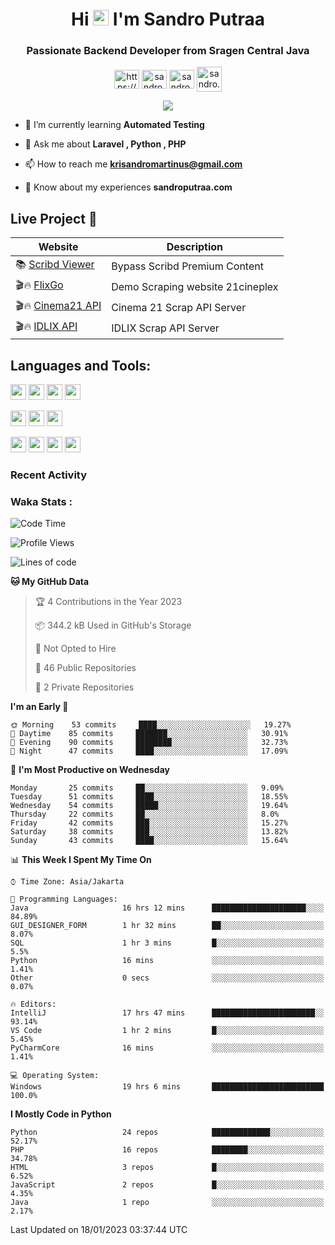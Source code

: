 

<h1 align="center">Hi <img src="https://media.giphy.com/media/hvRJCLFzcasrR4ia7z/giphy.gif" width="25px"> I'm Sandro Putraa</h1>
<h3 align="center">Passionate Backend Developer from Sragen Central Java</h3>

<p align="center">
    <a href="https://www.linkedin.com/in/sandro-putraa-34b80a19b/" target="blank"><img align="center" src="https://raw.githubusercontent.com/rahuldkjain/github-profile-readme-generator/master/src/images/icons/Social/linked-in-alt.svg" alt="https://www.linkedin.com/in/sandro-putraa-34b80a19b/" height="30" width="40" /></a>
    <a href="https://fb.com/sandro.putraaa" target="blank"><img align="center" src="https://raw.githubusercontent.com/rahuldkjain/github-profile-readme-generator/master/src/images/icons/Social/facebook.svg" alt="sandro.putraaa" height="30" width="40" /></a>
    <a href="https://instagram.com/sandro.putraa" target="blank"><img align="center" src="https://raw.githubusercontent.com/rahuldkjain/github-profile-readme-generator/master/src/images/icons/Social/instagram.svg" alt="sandro.putraa" height="30" width="40" /></a>
    <a href="https://wakatime.com/@sandrocods" target="blank"><img align="center" src="https://wakatime.com/static/img/wakatime-logo-text-vertical.png" alt="sandro.putraa" height="40" width="40" /></a>
   
</p>

<p align="center" style="p3">
<a href="https://github.com/antonkomarev/github-profile-views-counter">
    <img align="center"  src="https://komarev.com/ghpvc/?username=sandrocods&style=for-the-badge">
</a>

</p>



- 🌱 I’m currently learning **Automated Testing**

- 💬 Ask me about **Laravel , Python , PHP**

- 📫 How to reach me **krisandromartinus@gmail.com**

- 📄 Know about my experiences **sandroputraa.com**
 


## Live Project 🚀


| Website             | Description     |
| ----------------- | --- |
| 📚 [Scribd Viewer](http://sandroputraa.my.id/scribd/) | Bypass Scribd Premium Content |
| 🎬🔥 [FlixGo](https://testflsk.sandroputraa.com/) | Demo Scraping website 21cineplex  |
| 🎬🔥 [Cinema21 API](https://cinema-21-scrapper.vercel.app/) | Cinema 21 Scrap API Server |
| 🎬🔥 [IDLIX API](https://idlix-api.vercel.app/) | IDLIX Scrap API Server |



## Languages and Tools:

<img src="https://img.shields.io/badge/-Git-white?style=for-the-badge&logo=git" height="25" /></img>
<img src="https://img.shields.io/badge/-GitHub-white?style=for-the-badge&logo=github&logoColor=007ACC" height="25" /></img> <img src="https://img.shields.io/badge/-VS%20Code-white?style=for-the-badge&logo=visual-studio-code&logoColor=007ACC" height="25" /></img> <img src="https://img.shields.io/badge/-Pycharm-white?style=for-the-badge&logo=pycharm&logoColor=007ACC" height="25" /></img>

<img src="https://img.shields.io/badge/-Laravel-white?style=for-the-badge&logo=laravel&logoColor=007ACC" height="25" /></img>
<img src="https://img.shields.io/badge/-Flask-white?style=for-the-badge&logo=flask&logoColor=007ACC" height="25" /></img>
<img src="https://img.shields.io/badge/-Selenium-white?style=for-the-badge&logo=selenium&logoColor=007ACC" height="25" /></img>

<img src="https://img.shields.io/badge/-Python-white?style=for-the-badge&logo=python&logoColor=007ACC" height="25" /></img>
<img src="https://img.shields.io/badge/-Php-white?style=for-the-badge&logo=php&logoColor=007ACC" height="25" /></img>
<img src="https://img.shields.io/badge/-java-white?style=for-the-badge&logo=java&logoColor=007ACC" height="25" /></img>
<img src="https://img.shields.io/badge/-c++-white?style=for-the-badge&logo=c%2B%2B&logoColor=007ACC" height="25" /></img>



### Recent Activity
<!--START_SECTION:activity-->

<!--END_SECTION:activity-->

### Waka Stats :
<!--START_SECTION:waka-->
![Code Time](http://img.shields.io/badge/Code%20Time-473%20hrs%2054%20mins-blue)

![Profile Views](http://img.shields.io/badge/Profile%20Views-9-blue)

![Lines of code](https://img.shields.io/badge/From%20Hello%20World%20I%27ve%20Written-1%20Million%20lines%20of%20code-blue)

**🐱 My GitHub Data** 

> 🏆 4 Contributions in the Year 2023
 > 
> 📦 344.2 kB Used in GitHub's Storage 
 > 
> 🚫 Not Opted to Hire
 > 
> 📜 46 Public Repositories 
 > 
> 🔑 2 Private Repositories  
 > 
**I'm an Early 🐤** 

```text
🌞 Morning    53 commits     ████░░░░░░░░░░░░░░░░░░░░░   19.27% 
🌆 Daytime    85 commits     ███████░░░░░░░░░░░░░░░░░░   30.91% 
🌃 Evening    90 commits     ████████░░░░░░░░░░░░░░░░░   32.73% 
🌙 Night      47 commits     ████░░░░░░░░░░░░░░░░░░░░░   17.09%

```
📅 **I'm Most Productive on Wednesday** 

```text
Monday       25 commits     ██░░░░░░░░░░░░░░░░░░░░░░░   9.09% 
Tuesday      51 commits     ████░░░░░░░░░░░░░░░░░░░░░   18.55% 
Wednesday    54 commits     █████░░░░░░░░░░░░░░░░░░░░   19.64% 
Thursday     22 commits     ██░░░░░░░░░░░░░░░░░░░░░░░   8.0% 
Friday       42 commits     ███░░░░░░░░░░░░░░░░░░░░░░   15.27% 
Saturday     38 commits     ███░░░░░░░░░░░░░░░░░░░░░░   13.82% 
Sunday       43 commits     ████░░░░░░░░░░░░░░░░░░░░░   15.64%

```


📊 **This Week I Spent My Time On** 

```text
⌚︎ Time Zone: Asia/Jakarta

💬 Programming Languages: 
Java                     16 hrs 12 mins      █████████████████████░░░░   84.89% 
GUI_DESIGNER_FORM        1 hr 32 mins        ██░░░░░░░░░░░░░░░░░░░░░░░   8.07% 
SQL                      1 hr 3 mins         █░░░░░░░░░░░░░░░░░░░░░░░░   5.5% 
Python                   16 mins             ░░░░░░░░░░░░░░░░░░░░░░░░░   1.41% 
Other                    0 secs              ░░░░░░░░░░░░░░░░░░░░░░░░░   0.07%

🔥 Editors: 
IntelliJ                 17 hrs 47 mins      ███████████████████████░░   93.14% 
VS Code                  1 hr 2 mins         █░░░░░░░░░░░░░░░░░░░░░░░░   5.45% 
PyCharmCore              16 mins             ░░░░░░░░░░░░░░░░░░░░░░░░░   1.41%

💻 Operating System: 
Windows                  19 hrs 6 mins       █████████████████████████   100.0%

```

**I Mostly Code in Python** 

```text
Python                   24 repos            █████████████░░░░░░░░░░░░   52.17% 
PHP                      16 repos            ████████░░░░░░░░░░░░░░░░░   34.78% 
HTML                     3 repos             █░░░░░░░░░░░░░░░░░░░░░░░░   6.52% 
JavaScript               2 repos             █░░░░░░░░░░░░░░░░░░░░░░░░   4.35% 
Java                     1 repo              ░░░░░░░░░░░░░░░░░░░░░░░░░   2.17%

```



 Last Updated on 18/01/2023 03:37:44 UTC
<!--END_SECTION:waka-->
